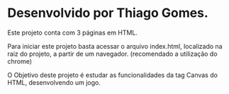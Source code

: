 # Desenvolvido por Thiago Gomes. 

Este projeto conta com 3 páginas em HTML.

Para iniciar este projeto basta acessar o arquivo index.html, localizado na raiz do projeto, a partir de um navegador. (recomendado a utilização do chrome)

O Objetivo deste projeto é estudar as funcionalidades da tag Canvas do HTML, desenvolvendo um jogo.
